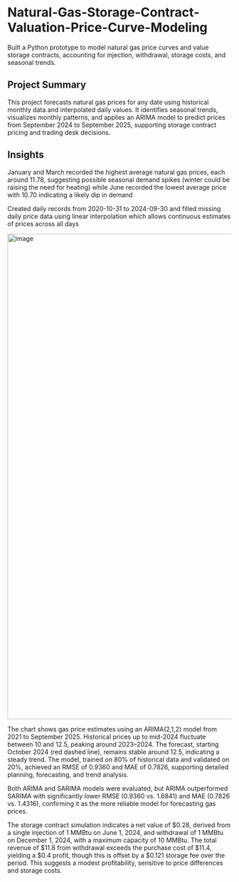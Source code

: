 # Natural-Gas-Storage-Contract-Valuation-Price-Curve-Modeling
Built a Python prototype to model natural gas price curves and value storage contracts, accounting for injection, withdrawal, storage costs, and seasonal trends.

## Project Summary
This project forecasts natural gas prices for any date using historical monthly data and interpolated daily values. It identifies seasonal trends, visualizes monthly patterns, and applies an ARIMA model to predict prices from September 2024 to September 2025, supporting storage contract pricing and trading desk decisions.

## Insights
January and March recorded the highest average natural gas prices, each around 11.78, suggesting possible seasonal demand spikes (winter could be raising the need for heating) while June recorded the lowest average price with 10.70 indicating a likely dip in demand

Created daily records from 2020-10-31 to 2024-09-30 and filled missing daily price data using linear interpolation which allows continuous estimates of prices across all days 

<img width="2048" height="1089" alt="image" src="https://github.com/user-attachments/assets/d0cc83e2-685b-4933-b3e7-c128e7c5418b" />

The chart shows gas price estimates using an ARIMA(2,1,2) model from 2021 to September 2025. Historical prices up to mid-2024 fluctuate between 10 and 12.5, peaking around 2023–2024. The forecast, starting October 2024 (red dashed line), remains stable around 12.5, indicating a steady trend. The model, trained on 80% of historical data and validated on 20%, achieved an RMSE of 0.9360 and MAE of 0.7826, supporting detailed planning, forecasting, and trend analysis.

Both ARIMA and SARIMA models were evaluated, but ARIMA outperformed SARIMA with significantly lower RMSE (0.9360 vs. 1.6841) and MAE (0.7826 vs. 1.4316), confirming it as the more reliable model for forecasting gas prices.

The storage contract simulation indicates a net value of $0.28, derived from a single injection of 1 MMBtu on June 1, 2024, and withdrawal of 1 MMBtu on December 1, 2024, with a maximum capacity of 10 MMBtu. The total revenue of $11.8 from withdrawal exceeds the purchase cost of $11.4, yielding a $0.4 profit, though this is offset by a $0.121 storage fee over the period. This suggests a modest profitability, sensitive to price differences and storage costs.


